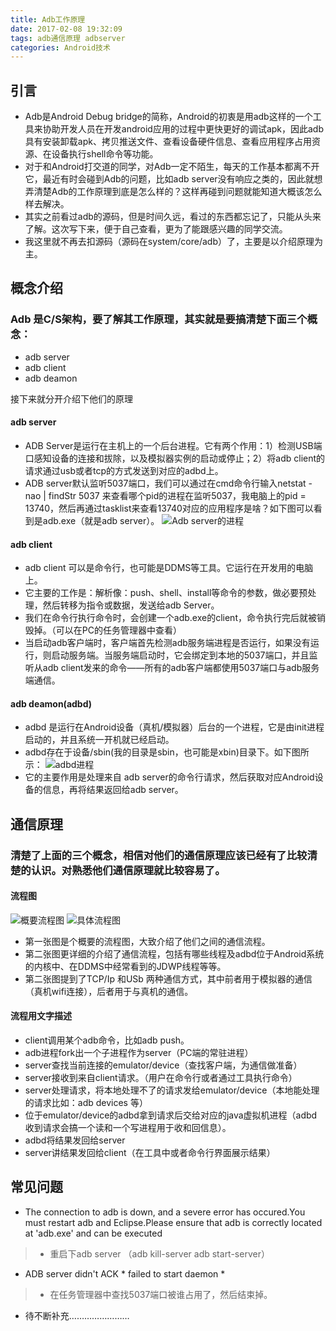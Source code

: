 ```yaml
---
title: Adb工作原理
date: 2017-02-08 19:32:09
tags: adb通信原理 adbserver
categories: Android技术
---
```

## 引言
- Adb是Android Debug bridge的简称，Android的初衷是用adb这样的一个工具来协助开发人员在开发android应用的过程中更快更好的调试apk，因此adb具有安装卸载apk、拷贝推送文件、查看设备硬件信息、查看应用程序占用资源、在设备执行shell命令等功能。
- 对于和Android打交道的同学，对Adb一定不陌生，每天的工作基本都离不开它，最近有时会碰到Adb的问题，比如adb server没有响应之类的，因此就想弄清楚Adb的工作原理到底是怎么样的？这样再碰到问题就能知道大概该怎么样去解决。
- 其实之前看过adb的源码，但是时间久远，看过的东西都忘记了，只能从头来了解。这次写下来，便于自己查看，更为了能跟感兴趣的同学交流。
- 我这里就不再去扣源码（源码在system/core/adb）了，主要是以介绍原理为主。

## 概念介绍
### Adb 是C/S架构，要了解其工作原理，其实就是要搞清楚下面三个概念：
- adb server
- adb client
- adb deamon

接下来就分开介绍下他们的原理
#### adb server
- ADB Server是运行在主机上的一个后台进程。它有两个作用：1）检测USB端口感知设备的连接和拔除，以及模拟器实例的启动或停止；2）将adb client的请求通过usb或者tcp的方式发送到对应的adbd上。
- ADB server默认监听5037端口，我们可以通过在cmd命令行输入netstat -nao | findStr 5037 来查看哪个pid的进程在监听5037，我电脑上的pid = 13740，然后再通过tasklist来查看13740对应的应用程序是啥？如下图可以看到是adb.exe（就是adb server）。
![Adb server的进程](/upload/image/zlw/adb_tasklist.png)

#### adb client
- adb client 可以是命令行，也可能是DDMS等工具。它运行在开发用的电脑上。
- 它主要的工作是：解析像：push、shell、install等命令的参数，做必要预处理，然后转移为指令或数据，发送给adb Server。
- 我们在命令行执行命令时，会创建一个adb.exe的client，命令执行完后就被销毁掉。（可以在PC的任务管理器中查看）
- 当启动adb客户端时，客户端首先检测adb服务端进程是否运行，如果没有运行，则启动服务端。当服务端启动时，它会绑定到本地的5037端口，并且监听从adb client发来的命令——所有的adb客户端都使用5037端口与adb服务端通信。

#### adb deamon(adbd)
- adbd 是运行在Android设备（真机/模拟器）后台的一个进程，它是由init进程启动的，并且系统一开机就已经启动。
- adbd存在于设备/sbin(我的目录是sbin，也可能是xbin)目录下。如下图所示：
![adbd进程](/upload/image/zlw/adbd_sbin.png)
- 它的主要作用是处理来自 adb server的命令行请求，然后获取对应Android设备的信息，再将结果返回给adb server。

## 通信原理
### 清楚了上面的三个概念，相信对他们的通信原理应该已经有了比较清楚的认识。对熟悉他们通信原理就比较容易了。
#### 流程图
![概要流程图](/upload/image/zlw/Adb_logic.png)
![具体流程图](/upload/image/zlw/adb_logic2.png)

- 第一张图是个概要的流程图，大致介绍了他们之间的通信流程。
- 第二张图更详细的介绍了通信流程，包括有哪些线程及adbd位于Android系统的内核中、在DDMS中经常看到的JDWP线程等等。
- 第二张图提到了TCP/Ip 和USb 两种通信方式，其中前者用于模拟器的通信（真机wifi连接），后者用于与真机的通信。

#### 流程用文字描述
- client调用某个adb命令，比如adb push。
- adb进程fork出一个子进程作为server（PC端的常驻进程）
- server查找当前连接的emulator/device（查找客户端，为通信做准备）
- server接收到来自client请求。（用户在命令行或者通过工具执行命令）
- server处理请求，将本地处理不了的请求发给emulator/device（本地能处理的请求比如：adb devices 等）
- 位于emulator/device的adbd拿到请求后交给对应的java虚拟机进程（adbd收到请求会搞一个读和一个写进程用于收和回信息）。
- adbd将结果发回给server
- server讲结果发回给client（在工具中或者命令行界面展示结果）

## 常见问题

- The connection to adb is down, and a severe error has occured.You must restart adb and Eclipse.Please ensure that adb is correctly located at 'adb.exe' and can be executed
>- 重启下adb server   （adb kill-server adb start-server）

- ADB server didn't ACK * failed to start daemon *
>- 在任务管理器中查找5037端口被谁占用了，然后结束掉。

- 待不断补充……………………
